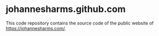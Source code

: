 # johannesharms.github.com

This code repository contains the source code of the public website of <https://johannesharms.com/>.
